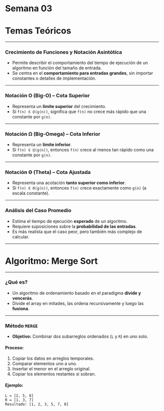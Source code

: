 # Semana 03

# Temas Teóricos

---

### Crecimiento de Funciones y Notación Asintótica

- Permite describir el comportamiento del tiempo de ejecución de un algoritmo en función del tamaño de entrada.
- Se centra en el **comportamiento para entradas grandes**, sin importar constantes o detalles de implementación.

---

### Notación O (Big-O) – Cota Superior

- Representa un **límite superior** del crecimiento.
- Si `f(n) ∈ O(g(n))`, significa que `f(n)` no crece más rápido que una constante por `g(n)`.

---

### Notación Ω (Big-Omega) – Cota Inferior

- Representa un **límite inferior**.
- Si `f(n) ∈ Ω(g(n))`, entonces `f(n)` crece al menos tan rápido como una constante por `g(n)`.

---

### Notación Θ (Theta) – Cota Ajustada

- Representa una acotación **tanto superior como inferior**.
- Si `f(n) ∈ Θ(g(n))`, entonces `f(n)` crece exactamente como `g(n)` (a escala constante).

---

### Análisis del Caso Promedio

- Estima el tiempo de ejecución **esperado** de un algoritmo.
- Requiere suposiciones sobre la **probabilidad de las entradas**.
- Es más realista que el caso peor, pero también más complejo de calcular.

---

# Algoritmo: Merge Sort

---

### ¿Qué es?

- Un algoritmo de ordenamiento basado en el paradigma **divide y vencerás**.
- Divide el array en mitades, las ordena recursivamente y luego las **fusiona**.

---

### Método `MERGE`

- **Objetivo:** Combinar dos subarreglos ordenados (`L` y `R`) en uno solo.

#### **Proceso:**

1. Copiar los datos en arreglos temporales.
2. Comparar elementos uno a uno.
3. Insertar el menor en el arreglo original.
4. Copiar los elementos restantes si sobran.

#### **Ejemplo:**

```plaintext
L = [2, 5, 8]
R = [1, 3, 7]
Resultado: [1, 2, 3, 5, 7, 8]
